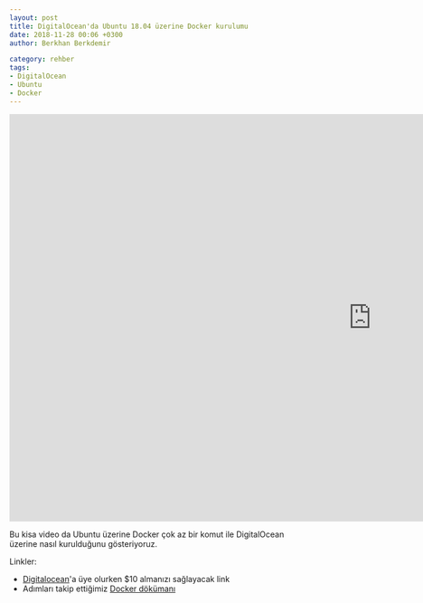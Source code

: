 ```yaml
---
layout: post
title: DigitalOcean'da Ubuntu 18.04 üzerine Docker kurulumu
date: 2018-11-28 00:06 +0300
author: Berkhan Berkdemir

category: rehber
tags:
- DigitalOcean
- Ubuntu
- Docker
---
```


<div class="video-container">
  <iframe src="https://player.vimeo.com/video/303141229" width="1280" height="720" frameborder="0" webkitallowfullscreen mozallowfullscreen allowfullscreen></iframe>
</div>

Bu kisa video da Ubuntu üzerine Docker çok az bir komut ile DigitalOcean üzerine nasıl kurulduğunu gösteriyoruz.

Linkler:
- [Digitalocean](https://m.do.co/c/99d57a22944c)'a üye olurken $10 almanızı sağlayacak link
- Adımları takip ettiğimiz [Docker dökümanı](https://docs.docker.com/install/linux/docker-ce/ubuntu/#install-docker-ce)
